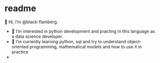 # readme
👋 Hi, I’m @black-flamberg.
- 👀 I’m interested in python development and practing in this language 
 as a data science developer.
- 🌱 I’m currently learning python, sql and try to understand 
 object-oriented programming, mathematical models and how to use it in practice
-

